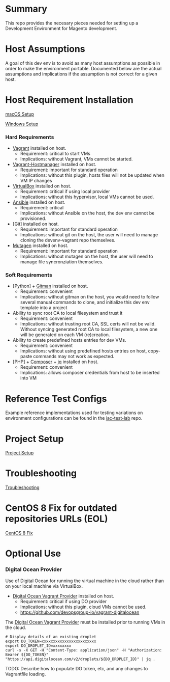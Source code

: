 # Summary

This repo provides the necesary pieces needed for setting up a Development Environment for Magento development.

# Host Assumptions

A goal of this dev env is to avoid as many host assumptions as possible in order to make the environment portable. Documented below are the actual assumptions and implications if the assumption is not correct for a given host.

# Host Requirement Installation

[macOS Setup](macOsSetup.md)

[Windows Setup](windowsSetup.md)

### Hard Requirements

- [Vagrant] installed on host.
    * Requirement: critical to start VMs
    * Implications: without Vagrant, VMs cannot be started.
- [Vagrant-Hostmanager] installed on host.
    * Requirement: important for standard operation
    * Implications: without this plugin, hosts files will not be updated when VM IP changes
- [VirtualBox] installed on host.
    * Requirement: critical if using local provider
    * Implications: without this hypervisor, local VMs cannot be used.
- [Ansible] installed on host.
    * Requirement: critical
    * Implications: without Ansible on the host, the dev env cannot be provisioned.
- [Git] installed on host.
    * Requirement: important for standard operation
    * Implications: without git on the host, the user will need to manage cloning the devenv-vagrant repo themselves.
- [Mutagen] installed on host.
    * Requirement: important for standard operation
    * Implications: without mutagen on the host, the user will need to manage file syncronziation themselves.

### Soft Requirements

- [Python] + [Gitman] installed on host.
    * Requirement: convenient
    * Implications: without gitman on the host, you would need to follow several manual commands to clone, and initialize this dev env template into a project
- Ability to sync root CA to local filesystem and trust it
    * Requirement: convenient
    * Implications: without trusting root CA, SSL certs will not be valid. Without syncing generated root CA to local filesystem, a new one will be generated on each VM (re)creation.
- Ability to create predefined hosts entries for dev VMs.
    * Requirement: convenient
    * Implications: without using predefined hosts entries on host, copy-paste commands may not work as expected.
- [PHP] + [Composer] + [jq] installed on host.
    * Requirement: convenient
    * Implications: allows composer credentials from host to be inserted into VM

# Reference Test Configs

Example reference implementations used for testing variations on environment configurations can be found in the [iac-test-lab] repo.

# Project Setup

[Project Setup](projectSetup.md)

# Troubleshooting

[Troubleshooting](troubleshooting.md)

# CentOS 8 Fix for outdated repositories URLs (EOL)
[CentOS 8 Fix](Centos8EOL.md)

# Optional Use

### Digital Ocean Provider

Use of Digital Ocean for running the virtual machine in the cloud rather than on your local machine via VirtualBox.

- [Digital Ocean Vagrant Provider] installed on host.
    * Requirement: critical if using DO provider
    * Implications: without this plugin, cloud VMs cannot be used.
    * https://github.com/devopsgroup-io/vagrant-digitalocean

The [Digital Ocean Vagrant Provider] must be installed prior to running VMs in the cloud.

    # Display details of an existing droplet
    export DO_TOKEN=xxxxxxxxxxxxxxxxxxxxxxxx
    export DO_DROPLET_ID=xxxxxxxx
    curl -s -X GET -H "Content-Type: application/json" -H "Authorization: Bearer ${DO_TOKEN}" "https://api.digitalocean.com/v2/droplets/${DO_DROPLET_ID}" | jq .

TODO: Describe how to populate DO token, etc, and any changes to Vagrantfile loading.





[Vagrant]: https://www.vagrantup.com/
[Virtualbox]: https://www.virtualbox.org/
[Vagrant-Hostmanager]: https://github.com/devopsgroup-io/vagrant-hostmanager
[Composer]: https://getcomposer.org/
[jq]: https://stedolan.github.io/jq/
[Digital Ocean Vagrant Provider]: https://github.com/devopsgroup-io/vagrant-digitalocean
[Ansible]: https://www.ansible.com/
[Mutagen]: https://mutagen.io/
[Gitman]: https://github.com/jacebrowning/gitman
[iac-test-lab]: https://github.com/classyllama/iac-test-lab
